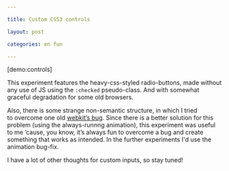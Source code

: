 ```yaml
---

title: Custom CSS3 controls

layout: post

categories: en fun

---
```


[demo:controls]

This experiment features the heavy-css-styled radio-buttons, made without any use of JS using the `:checked` pseudo-class. And with somewhat graceful degradation for some old browsers.

Also, there is some strange non-semantic structure, in which I tried to overcome one old [webkit’s bug](http://css-tricks.com/8439-webkit-sibling-bug/). Since there is a better solution for this problem (using the always-runnng animation), this experiment was useful to me ’cause, you know, it’s always fun to overcome a bug and create something that works as intended. In the further experiments I'd use the animation bug-fix.

I have a lot of other thoughts for custom inputs, so stay tuned!
